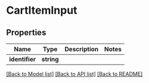# CartItemInput

## Properties
Name | Type | Description | Notes
------------ | ------------- | ------------- | -------------
**identifier** | **string** |  | 

[[Back to Model list]](../README.md#documentation-for-models) [[Back to API list]](../README.md#documentation-for-api-endpoints) [[Back to README]](../README.md)


